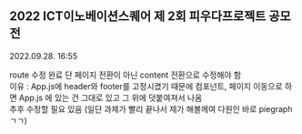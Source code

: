 ## 2022 ICT이노베이션스퀘어 제 2회 피우다프로젝트 공모전


2022.09.28. 16:55

route 수정 완료 
단 페이지 전환이 아닌 content 전환으로 수정해야 함<br>
이유 : App.js에 header와 footer를 고정시켰기 때문에 컴포넌트, 페이지 이동으로 하면 App.js 에 있는 건 그대로 있고 그 위에 덧붙여져서 나옴<br>
추후 수정할 필요 있음 (일단 과제가 빨리 끝나서 제가 해볼께여 다원인 바로 piegraph ㄱㄱ)
